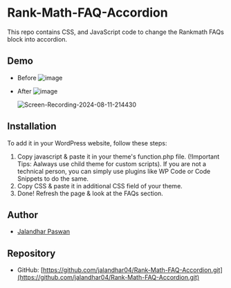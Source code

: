 # Rank-Math-FAQ-Accordion
This repo contains CSS, and JavaScript code to change the Rankmath FAQs block into accordion.

## Demo

- Before
  ![image](https://github.com/user-attachments/assets/133b9aa9-e2f9-4e96-8562-b35a636c90ef)

- After
  ![image](https://github.com/user-attachments/assets/0b06c048-033b-4e9c-a526-27e8ac94cebc)

  ![Screen-Recording-2024-08-11-214430](https://github.com/user-attachments/assets/7a64825b-49fa-4951-8d61-9b0832313647)

## Installation

To add it in your WordPress website, follow these steps:

1. Copy javascript & paste it in your theme's function.php file. (!Important Tips: Aalways use child theme for custom scripts). If you are not a technical person, you can simply use plugins like WP Code or Code Snippets to do the same.
2. Copy CSS & paste it in additional CSS field of your theme.
3. Done! Refresh the page & look at the FAQs section.

## Author

- [Jalandhar Paswan](https://jalandharpaswan.com/)

## Repository

- GitHub: [https://github.com/jalandhar04/Rank-Math-FAQ-Accordion.git](https://github.com/jalandhar04/Rank-Math-FAQ-Accordion.git)
